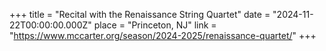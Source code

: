 +++
title = "Recital with the Renaissance String Quartet"
date = "2024-11-22T00:00:00.000Z"
place = "Princeton, NJ"
link = "https://www.mccarter.org/season/2024-2025/renaissance-quartet/"
+++

